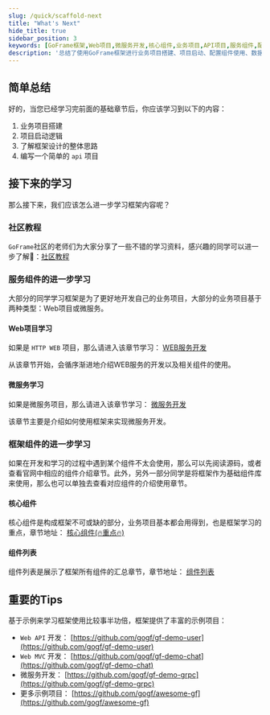 ```yaml
---
slug: /quick/scaffold-next
title: "What's Next"
hide_title: true
sidebar_position: 3
keywords: [GoFrame框架,Web项目,微服务开发,核心组件,业务项目,API项目,服务组件,配置组件,数据库组件,框架学习]
description: '总结了使用GoFrame框架进行业务项目搭建、项目启动、配置组件使用、数据库组件使用的基础知识，并提供了Web项目和微服务开发的学习路径。建议通过丰富的示例项目，提高对GoFrame框架的掌握，特别是其核心组件的使用。'
---
```


## 简单总结

好的，当您已经学习完前面的基础章节后，你应该学习到以下的内容：

1. 业务项目搭建
2. 项目启动逻辑
3. 了解框架设计的整体思路
4. 编写一个简单的 `api` 项目


## 接下来的学习

那么接下来，我们应该怎么进一步学习框架内容呢？

### 社区教程

`GoFrame`社区的老师们为大家分享了一些不错的学习资料，感兴趣的同学可以进一步了解🚀：[社区教程](../../course/社区教程/社区教程.md)

### 服务组件的进一步学习

大部分的同学学习框架是为了更好地开发自己的业务项目，大部分的业务项目基于两种类型：Web项目或微服务。

#### Web项目学习

如果是 `HTTP WEB` 项目，那么请进入该章节学习： [WEB服务开发](../../docs/WEB服务开发/WEB服务开发.md)

从该章节开始，会循序渐进地介绍WEB服务的开发以及相关组件的使用。

#### 微服务学习

如果是微服务项目，那么请进入该章节学习： [微服务开发](../../docs/微服务开发/微服务开发.md)

该章节主要是介绍如何使用框架来实现微服务开发。

### 框架组件的进一步学习

如果在开发和学习的过程中遇到某个组件不太会使用，那么可以先阅读源码，或者查看官网中相应的组件介绍章节。此外，另外一部分同学是将框架作为基础组件库来使用，那么也可以单独去查看对应组件的介绍使用章节。

#### 核心组件

核心组件是构成框架不可或缺的部分，业务项目基本都会用得到，也是框架学习的重点，章节地址： [核心组件(🔥重点🔥)](../../docs/核心组件/核心组件.md)

#### 组件列表

组件列表是展示了框架所有组件的汇总章节，章节地址： [组件列表](../../docs/组件列表/组件列表.md)

## 重要的Tips

基于示例来学习框架使用比较事半功倍，框架提供了丰富的示例项目：

- `Web API` 开发： [https://github.com/gogf/gf-demo-user](https://github.com/gogf/gf-demo-user)
- `Web MVC` 开发： [https://github.com/gogf/gf-demo-chat](https://github.com/gogf/gf-demo-chat)
- 微服务开发： [https://github.com/gogf/gf-demo-grpc](https://github.com/gogf/gf-demo-grpc)
- 更多示例项目： [https://github.com/gogf/awesome-gf](https://github.com/gogf/awesome-gf)